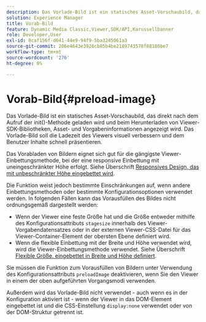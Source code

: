 ```yaml
---
description: Das Vorlade-Bild ist ein statisches Asset-Vorschaubild, das direkt nach dem Aufruf der init()-Methode geladen wird und beim Herunterladen von Viewer-SDK-Bibliotheken, Asset- und Vorgabeninformationen angezeigt wird. Das Vorlade-Bild soll die Ladezeit des Viewers visuell verbessern und dem Benutzer Inhalte schnell präsentieren.
solution: Experience Manager
title: Vorab-Bild
feature: Dynamic Media Classic,Viewer,SDK/API,Karussellbanner
role: Developer,User
exl-id: 8caf156f-d641-44e9-94f9-5ba3245061a3
source-git-commit: 206e4643e3926cb85b4be2189743578f88180be7
workflow-type: tm+mt
source-wordcount: '276'
ht-degree: 0%

---
```


# Vorab-Bild{#preload-image}

Das Vorlade-Bild ist ein statisches Asset-Vorschaubild, das direkt nach dem Aufruf der init()-Methode geladen wird und beim Herunterladen von Viewer-SDK-Bibliotheken, Asset- und Vorgabeninformationen angezeigt wird. Das Vorlade-Bild soll die Ladezeit des Viewers visuell verbessern und dem Benutzer Inhalte schnell präsentieren.

Das Vorabladen von Bildern eignet sich gut für die gängigste Viewer-Einbettungsmethode, bei der eine responsive Einbettung mit uneingeschränkter Höhe erfolgt. Siehe Überschrift [Responsives Design, das mit unbeschränkter Höhe eingebettet wird](../../c-html5-aem-asset-viewers/c-html5-aem-carousel/c-html5-aem-carousel.md#concept-b44f1df3c1c64d4e8b5565e7736bf95e).

Die Funktion weist jedoch bestimmte Einschränkungen auf, wenn andere Einbettungsmethoden oder bestimmte Konfigurationsoptionen verwendet werden. In folgenden Fällen kann das Vorausfüllen des Bildes nicht ordnungsgemäß dargestellt werden:

* Wenn der Viewer eine feste Größe hat und die Größe entweder mithilfe des Konfigurationsattributs `stagesize` innerhalb des Viewer-Vorgabendatensatzes oder in der externen Viewer-CSS-Datei für das Viewer-Container-Element der obersten Ebene definiert wird.
* Wenn die flexible Einbettung mit der Breite und Höhe verwendet wird, wird die Viewer-Einbettungsmethode verwendet. Siehe Überschrift [Flexible Größe, eingebettet in Breite und Höhe definiert](../../c-html5-aem-asset-viewers/c-html5-aem-interactive-images/c-html5-aem-interactive-images.md#section-6bb5d3c502544ad18a58eafe12a13435).

Sie müssen die Funktion zum Vorausfüllen von Bildern unter Verwendung des Konfigurationsattributs `preloadImage` deaktivieren, wenn Sie den Viewer in einem der oben aufgeführten Vorgangsmodi verwenden.

Außerdem wird das Vorlade-Bild nicht verwendet - auch wenn es in der Konfiguration aktiviert ist - wenn der Viewer in das DOM-Element eingebettet ist und die CSS-Einstellung `display:none` verwendet oder von der DOM-Struktur getrennt ist.
